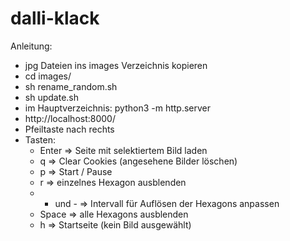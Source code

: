 # dalli-klack


Anleitung:
- jpg Dateien ins images Verzeichnis kopieren
- cd images/
- sh rename_random.sh
- sh update.sh
- im Hauptverzeichnis: python3 -m http.server
- http://localhost:8000/
- Pfeiltaste nach rechts
- Tasten:
    - Enter => Seite mit selektiertem Bild laden
    - q => Clear Cookies (angesehene Bilder löschen)
    - p => Start / Pause
    - r => einzelnes Hexagon ausblenden
    - + und - => Intervall für Auflösen der Hexagons anpassen
    - Space => alle Hexagons ausblenden
    - h => Startseite (kein Bild ausgewählt)

